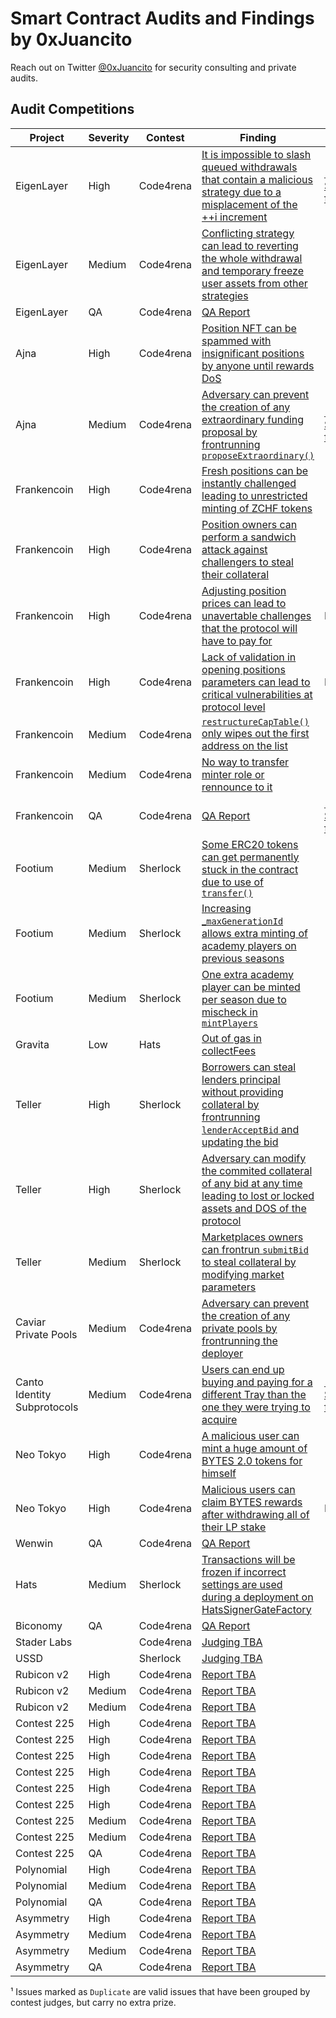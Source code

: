 # Smart Contract Audits and Findings by 0xJuancito

Reach out on Twitter [@0xJuancito](https://twitter.com/0xJuancito) for security consulting and private audits.

## Audit Competitions

| Project | Severity | Contest | Finding | Notes |
| --- | --- | --- | --- | --- |
| EigenLayer | High | Code4rena | [It is impossible to slash queued withdrawals that contain a malicious strategy due to a misplacement of the ++i increment](https://github.com/code-423n4/2023-04-eigenlayer-findings/issues/205) | [📝 Selected for Report](https://code4rena.com/reports/2023-04-eigenlayer#h-02-it-is-impossible-to-slash-queued-withdrawals-that-contain-a-malicious-strategy-due-to-a-misplacement-of-the-i-increment) |
| EigenLayer | Medium | Code4rena | [Conflicting strategy can lead to reverting the whole withdrawal and temporary freeze user assets from other strategies](https://github.com/code-423n4/2023-04-eigenlayer-findings/issues/218) | |
| EigenLayer | QA | Code4rena | [QA Report](https://github.com/code-423n4/2023-04-eigenlayer-findings/blob/main/data/juancito-Q.md) | |
| Ajna | High | Code4rena | [Position NFT can be spammed with insignificant positions by anyone until rewards DoS](https://github.com/code-423n4/2023-05-ajna-findings/issues/488) | |
| Ajna | Medium | Code4rena | [Adversary can prevent the creation of any extraordinary funding proposal by frontrunning `proposeExtraordinary()`](https://github.com/code-423n4/2023-05-ajna-findings/issues/260) | [📝 Selected for Report](https://code4rena.com/reports/2023-05-ajna#m-09-adversary-can-prevent-the-creation-of-any-extraordinary-funding-proposal-by-frontrunning-proposeextraordinary) |
| Frankencoin | High | Code4rena | [Fresh positions can be instantly challenged leading to unrestricted minting of ZCHF tokens](https://github.com/code-423n4/2023-04-frankencoin-findings/issues/309) |  |
| Frankencoin | High | Code4rena | [Position owners can perform a sandwich attack against challengers to steal their collateral](https://github.com/code-423n4/2023-04-frankencoin-findings/issues/572) | |
| Frankencoin | High | Code4rena | [Adjusting position prices can lead to unavertable challenges that the protocol will have to pay for](https://github.com/code-423n4/2023-04-frankencoin-findings/issues/566) | Duplicate¹ |
| Frankencoin | High | Code4rena | [Lack of validation in opening positions parameters can lead to critical vulnerabilities at protocol level](https://github.com/code-423n4/2023-04-frankencoin-findings/issues/954) | Duplicate¹ |
| Frankencoin | Medium | Code4rena | [`restructureCapTable()` only wipes out the first address on the list](https://github.com/code-423n4/2023-04-frankencoin-findings/issues/989) | |
| Frankencoin | Medium | Code4rena | [No way to transfer minter role or rennounce to it](https://github.com/code-423n4/2023-04-frankencoin-findings/issues/990) | |
| Frankencoin | QA | Code4rena | [QA Report](https://github.com/code-423n4/2023-04-frankencoin-findings/blob/main/data/juancito-Q.md) | [📝 Selected for Report](https://code4rena.com/reports/2023-04-frankencoin#low-risk-and-non-critical-issues) |
| Footium | Medium | Sherlock | [Some ERC20 tokens can get permanently stuck in the contract due to use of `transfer()`](https://github.com/sherlock-audit/2023-04-footium-judging/issues/252) | |
| Footium | Medium | Sherlock | [Increasing _`maxGenerationId` allows extra minting of academy players on previous seasons](https://github.com/sherlock-audit/2023-04-footium-judging/issues/277) | |
| Footium | Medium | Sherlock | [One extra academy player can be minted per season due to mischeck in `mintPlayers`](https://github.com/sherlock-audit/2023-04-footium-judging/issues/273) | |
| Gravita | Low | Hats | [Out of gas in collectFees](https://github.com/Gravita-Protocol/Gravita-SmartContracts/issues/222) | |
| Teller | High | Sherlock | [Borrowers can steal lenders principal without providing collateral by frontrunning `lenderAcceptBid` and updating the bid](https://github.com/sherlock-audit/2023-03-teller-judging/issues/250) | |
| Teller | High | Sherlock | [Adversary can modify the commited collateral of any bid at any time leading to lost or locked assets and DOS of the protocol](https://github.com/sherlock-audit/2023-03-teller-judging/issues/280) | |
| Teller | Medium | Sherlock | [Marketplaces owners can frontrun `submitBid` to steal collateral by modifying market parameters](https://github.com/sherlock-audit/2023-03-teller-judging/issues/289) | |
| Caviar Private Pools | Medium | Code4rena | [Adversary can prevent the creation of any private pools by frontrunning the deployer](https://github.com/code-423n4/2023-04-caviar-findings/issues/567) | |
| Canto Identity Subprotocols | Medium | Code4rena | [Users can end up buying and paying for a different Tray than the one they were trying to acquire](https://github.com/code-423n4/2023-03-canto-identity-findings/issues/130) | [📝 Selected for report](https://code4rena.com/reports/2023-03-canto-identity#m-07-users-can-end-up-buying-and-paying-for-a-different-tray-than-the-one-they-were-trying-to-acquire) |
| Neo Tokyo | High | Code4rena | [A malicious user can mint a huge amount of BYTES 2.0 tokens for himself](https://github.com/code-423n4/2023-03-neotokyo-findings/issues/366) | |
| Neo Tokyo | High | Code4rena | [Malicious users can claim BYTES rewards after withdrawing all of their LP stake](https://github.com/code-423n4/2023-03-neotokyo-findings/issues/374) | Duplicate¹ |
| Wenwin | QA | Code4rena | [QA Report](https://github.com/code-423n4/2023-03-wenwin-findings/blob/main/data/juancito-Q.md) | |
| Hats | Medium | Sherlock | [Transactions will be frozen if incorrect settings are used during a deployment on HatsSignerGateFactory](https://github.com/sherlock-audit/2023-02-hats-judging/issues/78) | |
| Biconomy | QA | Code4rena | [QA Report](https://github.com/code-423n4/2023-01-biconomy-findings/blob/main/data/juancito-Q.md) | |
| Stader Labs | | Code4rena | [Judging TBA](https://code4rena.com/contests/2023-06-stader-labs#top) | |
| USSD | | Sherlock | [Judging TBA](https://app.sherlock.xyz/audits/contests/82) | |
| Rubicon v2 | High | Code4rena | [Report TBA](https://code4rena.com/contests/2023-04-rubicon-v2#top) | |
| Rubicon v2 | Medium | Code4rena | [Report TBA](https://code4rena.com/contests/2023-04-rubicon-v2#top) | |
| Rubicon v2 | Medium | Code4rena | [Report TBA](https://code4rena.com/contests/2023-04-rubicon-v2#top) | |
| Contest 225 | High | Code4rena | [Report TBA](https://code4rena.com/contests/2023-03-contest-225-contest) | |
| Contest 225 | High | Code4rena | [Report TBA](https://code4rena.com/contests/2023-03-contest-225-contest) | |
| Contest 225 | High | Code4rena | [Report TBA](https://code4rena.com/contests/2023-03-contest-225-contest) | |
| Contest 225 | High | Code4rena | [Report TBA](https://code4rena.com/contests/2023-03-contest-225-contest) | |
| Contest 225 | High | Code4rena | [Report TBA](https://code4rena.com/contests/2023-03-contest-225-contest) | |
| Contest 225 | High | Code4rena | [Report TBA](https://code4rena.com/contests/2023-03-contest-225-contest) | |
| Contest 225 | Medium | Code4rena | [Report TBA](https://code4rena.com/contests/2023-03-contest-225-contest) | |
| Contest 225 | Medium | Code4rena | [Report TBA](https://code4rena.com/contests/2023-03-contest-225-contest) | |
| Contest 225 | QA | Code4rena | [Report TBA](https://code4rena.com/contests/2023-03-contest-225-contest) | |
| Polynomial | High | Code4rena | [Report TBA](https://code4rena.com/contests/2023-03-polynomial-protocol-contest#top) | |
| Polynomial | Medium | Code4rena | [Report TBA](https://code4rena.com/contests/2023-03-polynomial-protocol-contest#top) | |
| Polynomial | QA | Code4rena | [Report TBA](https://code4rena.com/contests/2023-03-polynomial-protocol-contest#top) | |
| Asymmetry | High | Code4rena | [Report TBA](https://code4rena.com/contests/2023-03-asymmetry-contest) | |
| Asymmetry | Medium | Code4rena | [Report TBA](https://code4rena.com/contests/2023-03-asymmetry-contest) | |
| Asymmetry | Medium | Code4rena | [Report TBA](https://code4rena.com/contests/2023-03-asymmetry-contest) | |
| Asymmetry | QA | Code4rena | [Report TBA](https://code4rena.com/contests/2023-03-asymmetry-contest) | |

¹ Issues marked as `Duplicate` are valid issues that have been grouped by contest judges, but carry no extra prize.
